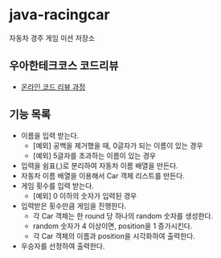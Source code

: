 # java-racingcar
자동차 경주 게임 미션 저장소

## 우아한테크코스 코드리뷰
* [온라인 코드 리뷰 과정](https://github.com/woowacourse/woowacourse-docs/blob/master/maincourse/README.md)

## 기능 목록
- 이름을 입력 받는다.
	- [예외] 공백을 제거했을 때, 0글자가 되는 이름이 있는 경우
	- [예외] 5글자를 초과하는 이름이 있는 경우
- 입력을 쉼표(,)로 분리하여 자동차 이름 배열을 만든다.
- 자동차 이름 배열을 이용해서 Car 객체 리스트를 만든다.
- 게임 횟수를 입력 받는다.
	- [예외] 0 이하의 숫자가 입력된 경우
- 입력받은 횟수만큼 게임을 진행한다.
	- 각 Car 객체는 한 round 당 하나의 random 숫자를 생성한다.
	- random 숫자가 4 이상이면, position을 1 증가시킨다.
	- 각 Car 객체의 이름과 position을 시각화하여 출력한다.
- 우승자를 선정하여 출력한다.